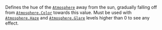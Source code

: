 Defines the hue of the [`Atmosphere`](https://create.roblox.com/docs/reference/engine/classes/Atmosphere) away from the sun, gradually
falling off from [`Atmosphere.Color`](https://create.roblox.com/docs/reference/engine/classes/Atmosphere#Color) towards this value. Must be used
with [`Atmosphere.Haze`](https://create.roblox.com/docs/reference/engine/classes/Atmosphere#Haze) and [`Atmosphere.Glare`](https://create.roblox.com/docs/reference/engine/classes/Atmosphere#Glare) levels higher
than 0 to see any effect.